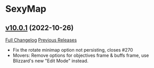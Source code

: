 # SexyMap

## [v10.0.1](https://github.com/funkydude/SexyMap/tree/v10.0.1) (2022-10-26)
[Full Changelog](https://github.com/funkydude/SexyMap/compare/v10.0.0...v10.0.1) [Previous Releases](https://github.com/funkydude/SexyMap/releases)

- Fix the rotate minimap option not persisting, closes #270  
- Movers: Remove options for objectives frame & buffs frame, use Blizzard's new "Edit Mode" instead.  
